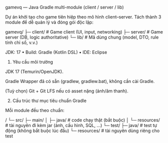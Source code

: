 gamevq — Java Gradle multi-module (client / server / lib)

Dự án khởi tạo cho game tiên hiệp theo mô hình client–server.
Tách thành 3 module để dễ quản lý và đóng gói độc lập:

gamevq/
├─ client/   # Game client (UI, input, networking)
├─ server/   # Game server (DB, logic authoritative)
└─ lib/      # Mã dùng chung (model, DTO, rule tính chỉ số, v.v.)


JDK: 17 • Build: Gradle (Kotlin DSL) • IDE: Eclipse

1) Yêu cầu môi trường

JDK 17 (Temurin/OpenJDK).

Gradle Wrapper đã có sẵn (gradlew, gradlew.bat), không cần cài Gradle.

(Tuỳ chọn) Git + Git LFS nếu có asset nặng (ảnh/âm thanh).

2) Cấu trúc thư mục tiêu chuẩn Gradle

Mỗi module đều theo chuẩn:

<module>/
└─ src/
   ├─ main/
   │  ├─ java/       # code chạy thật (bắt buộc)
   │  └─ resources/  # tài nguyên đi kèm jar (ảnh, cấu hình, SQL, ...)
   └─ test/
      ├─ java/       # test tự động (không bắt buộc lúc đầu)
      └─ resources/  # tài nguyên dùng riêng cho test